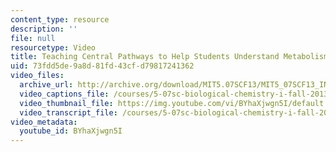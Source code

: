 ```yaml
---
content_type: resource
description: ''
file: null
resourcetype: Video
title: Teaching Central Pathways to Help Students Understand Metabolism
uid: 73fdd5de-9a8d-81fd-43cf-d79817241362
video_files:
  archive_url: http://archive.org/download/MIT5.07SCF13/MIT5_07SCF13_INT_JOANNE_C_300k.mp4
  video_captions_file: /courses/5-07sc-biological-chemistry-i-fall-2013/63e363d58a7d5e9f9a71f0e832716f32_BYhaXjwgn5I.vtt
  video_thumbnail_file: https://img.youtube.com/vi/BYhaXjwgn5I/default.jpg
  video_transcript_file: /courses/5-07sc-biological-chemistry-i-fall-2013/3d7aeceefda1d325ee88808fcbe493dd_BYhaXjwgn5I.pdf
video_metadata:
  youtube_id: BYhaXjwgn5I
---
```

